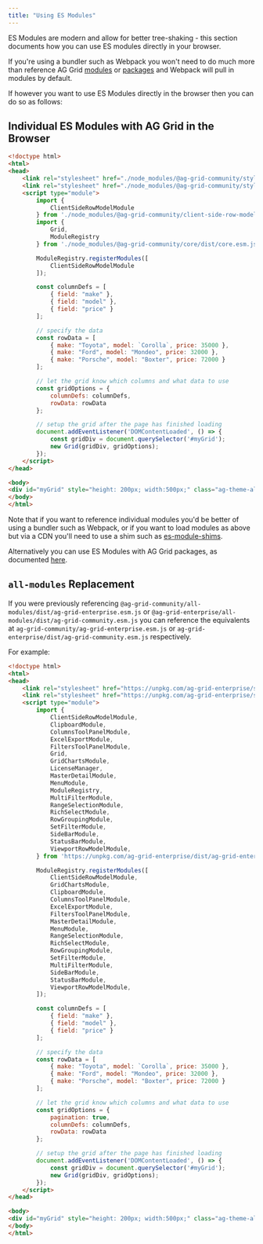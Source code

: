 ```yaml
---
title: "Using ES Modules"
---
```


ES Modules are modern and allow for better tree-shaking - this section documents how you can use ES modules directly in your browser.

If you're using a bundler such as Webpack you won't need to do much more than reference AG Grid [modules](/modules/) or [packages](/packages/) and
Webpack will pull in modules by default.

If however you want to use ES Modules directly in the browser then you can do so as follows:

## Individual ES Modules with AG Grid in the Browser

```html
<!doctype html>
<html>
<head>
    <link rel="stylesheet" href="./node_modules/@ag-grid-community/styles/ag-grid.css">
    <link rel="stylesheet" href="./node_modules/@ag-grid-community/styles/ag-theme-alpine.css">
    <script type="module">
        import {
            ClientSideRowModelModule
        } from './node_modules/@ag-grid-community/client-side-row-model/dist/client-side-row-model.esm.js';
        import {
            Grid,
            ModuleRegistry
        } from './node_modules/@ag-grid-community/core/dist/core.esm.js';

        ModuleRegistry.registerModules([
            ClientSideRowModelModule
        ]);

        const columnDefs = [
            { field: "make" },
            { field: "model" },
            { field: "price" }
        ];

        // specify the data
        const rowData = [
            { make: "Toyota", model: `Corolla`, price: 35000 },
            { make: "Ford", model: "Mondeo", price: 32000 },
            { make: "Porsche", model: "Boxter", price: 72000 }
        ];

        // let the grid know which columns and what data to use
        const gridOptions = {
            columnDefs: columnDefs,
            rowData: rowData
        };

        // setup the grid after the page has finished loading
        document.addEventListener('DOMContentLoaded', () => {
            const gridDiv = document.querySelector('#myGrid');
            new Grid(gridDiv, gridOptions);
        });
    </script>
</head>

<body>
<div id="myGrid" style="height: 200px; width:500px;" class="ag-theme-alpine"></div>
</body>
</html>
```

Note that if you want to reference individual modules you'd be better of using a bundler such as Webpack, or if you want to load modules as above but
via a CDN you'll need to use a shim such as [es-module-shims](https://www.npmjs.com/package/es-module-shims?activeTab=readme).

Alternatively you can use ES Modules with AG Grid packages, as documented [here](/esm-packages/).

## `all-modules` Replacement

If you were previously referencing `@ag-grid-community/all-modules/dist/ag-grid-enterprise.esm.js` or `@ag-grid-enterprise/all-modules/dist/ag-grid-community.esm.js` 
you can reference the equivalents at `ag-grid-community/ag-grid-enterprise.esm.js` or `ag-grid-enterprise/dist/ag-grid-community.esm.js` respectively.

For example:

```html
<!doctype html>
<html>
<head>
    <link rel="stylesheet" href="https://unpkg.com/ag-grid-enterprise/styles/ag-grid.css">
    <link rel="stylesheet" href="https://unpkg.com/ag-grid-enterprise/styles/ag-theme-alpine.css">
    <script type="module">
        import {
            ClientSideRowModelModule,
            ClipboardModule,
            ColumnsToolPanelModule,
            ExcelExportModule,
            FiltersToolPanelModule,
            Grid,
            GridChartsModule,
            LicenseManager,
            MasterDetailModule,
            MenuModule,
            ModuleRegistry,
            MultiFilterModule,
            RangeSelectionModule,
            RichSelectModule,
            RowGroupingModule,
            SetFilterModule,
            SideBarModule,
            StatusBarModule,
            ViewportRowModelModule,
        } from 'https://unpkg.com/ag-grid-enterprise/dist/ag-grid-enterprise.esm.js';

        ModuleRegistry.registerModules([
            ClientSideRowModelModule,
            GridChartsModule,
            ClipboardModule,
            ColumnsToolPanelModule,
            ExcelExportModule,
            FiltersToolPanelModule,
            MasterDetailModule,
            MenuModule,
            RangeSelectionModule,
            RichSelectModule,
            RowGroupingModule,
            SetFilterModule,
            MultiFilterModule,
            SideBarModule,
            StatusBarModule,
            ViewportRowModelModule,
        ]);

        const columnDefs = [
            { field: "make" },
            { field: "model" },
            { field: "price" }
        ];

        // specify the data
        const rowData = [
            { make: "Toyota", model: `Corolla`, price: 35000 },
            { make: "Ford", model: "Mondeo", price: 32000 },
            { make: "Porsche", model: "Boxter", price: 72000 }
        ];

        // let the grid know which columns and what data to use
        const gridOptions = {
            pagination: true,
            columnDefs: columnDefs,
            rowData: rowData
        };

        // setup the grid after the page has finished loading
        document.addEventListener('DOMContentLoaded', () => {
            const gridDiv = document.querySelector('#myGrid');
            new Grid(gridDiv, gridOptions);
        });
    </script>
</head>

<body>
<div id="myGrid" style="height: 200px; width:500px;" class="ag-theme-alpine"></div>
</body>
</html>
```
